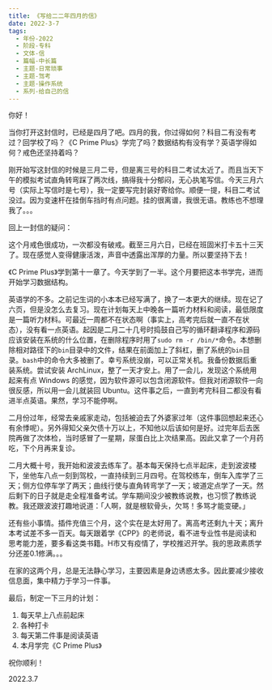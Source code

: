 ```yaml
---
title: 《写给二二年四月的信》
date: 2022-3-7
tags:
  - 年份-2022
  - 阶段-专科
  - 文体-信
  - 篇幅-中长篇
  - 主题-日常琐事
  - 主题-驾考
  - 主题-操作系统
  - 系列-给自己的信
---
```


你好！

当你打开这封信时，已经是四月了吧。四月的我，你过得如何？科目二有没有考过？回学校了吗？《C Prime Plus》学完了吗？数据结构有没有学？英语学得如何？戒色还坚持着吗？

刚开始写这封信的时候是三月二号，但是离三号的科目二考试太近了。而且当天下午的模拟考试直角转弯踩了两次线，搞得我十分郁闷，无心执笔写信。今天三月六号（实际上写信时是七号），我一定要写完封装好寄给你。顺便一提，科目二考试没过。因为变速杆在挂倒车挡时有点问题。挂的很离谱，我很无语。教练也不想理我了。。。

回上一封信的疑问：

这个月戒色很成功，一次都没有破戒。截至三月六日，已经在班固米打卡五十三天了。现在感觉人变得健康活泼，声音中透露出浑厚的力量。所以要坚持下去！

《C Prime Plus》学到第十一章了。今天学到了一半。这个月要把这本书学完，进而开始学习数据结构。

英语学的不多。之前记生词的小本本已经写满了，换了一本更大的继续。现在记了六页，但是没怎么去复习。现在计划每天上中晚各一篇听力材料和阅读，最低限度是一篇听力材料。可最近一周都不在状态啊（事实上，高考完后就一直不在状态），没有看一点英语。起因是二月二十几号时捣鼓自己写的循环翻译程序和源码应该安装在系统的什么位置，在删除程序时用了`sudo rm -r /bin/*`命令。本想删除相对路径下的`bin`目录中的文件，结果在前面加上了斜杠，删了系统的`bin`目录。`bash`中的命令大多被删了。幸亏系统没崩，可以正常关机。我备份数据后重装系统。尝试安装 ArchLinux，整了一天才安上。用了一会儿，发现这个系统用起来有点 Windows 的感觉，因为软件源可以包含闭源软件。但我对闭源软件一向很反感，所以用一会儿就装回 Ubuntu。这件事之后，一直到考完科目二都没有看进半点英语。果然，学习不能停啊。

二月份过年，经常去亲戚家走动，包括被迫去了外婆家过年（这件事回想起来还心有余悸呢）。另外得知父亲欠债十万以上，不知他以后该如何是好。过完年后去医院再做了次体检，当时感冒了一星期，尿蛋白比上次结果高。因此又拿了一个月药吃，下个月再来复诊。

二月大概十号，我开始和波波去练车了。基本每天保持七点半起床，走到波波楼下，坐他车八点一刻到驾校，一直持续到三月四号。在驾校练车，倒车入库学了三天；侧方位停车学了两天；曲线行使与直角转弯学了一天；坡道定点学了一天。然后剩下的日子就是走全程准备考试。学车期间没少被教练说教，也习惯了教练说教。我还跟波波打趣地说道：「人啊，就是根软骨头，欠骂！多骂才能变硬。」

还有些小事情。插件充值三个月，这个实在是太好用了。离高考还剩九十天；离升本考试差不多一百天。每天跟着学《CPP》的老师说，看不进专业性书是阅读和思考能力差，要多看这类书籍。H市又有疫情了，学校推迟开学。我的思政素质学分还差0.1修满。。。

在家的这两个月，总是无法静心学习，主要因素是身边诱惑太多。因此要减少接收信息面，集中精力于学习一件事。

最后，制定一下三月的计划：

1. 每天早上八点前起床
2. 各种打卡
3. 每天第二件事是阅读英语
4. 本月学完《C Prime Plus》

祝你顺利！

2022.3.7
